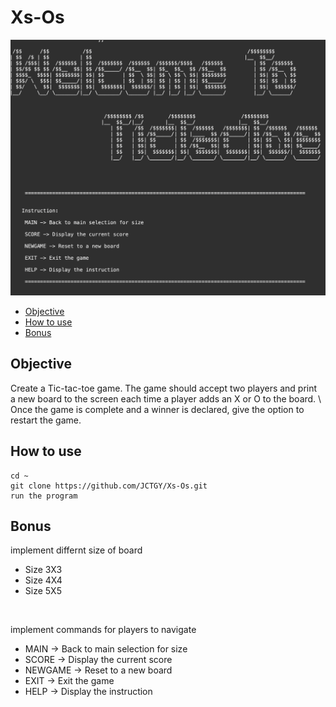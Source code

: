 # Xs-Os
![](resources/TicTacToe.png)

* [Objective](#objective)
* [How to use](#how-to-use)
* [Bonus](#bonus)

## Objective
Create a Tic-tac-toe game. The game should accept two players and print \
a new board to the screen each time a player adds an X or O to the board. \ 
Once the game is complete and a winner is declared, give the option to restart the game. 

## How to use

```
cd ~
git clone https://github.com/JCTGY/Xs-Os.git
run the program
```

## Bonus
implement differnt size of board 
* Size 3X3
* Size 4X4
* Size 5X5 

<br>

implement commands for players to navigate

* MAIN -> Back to main selection for size
* SCORE -> Display the current score
* NEWGAME -> Reset to a new board
* EXIT -> Exit the game
* HELP -> Display the instruction
